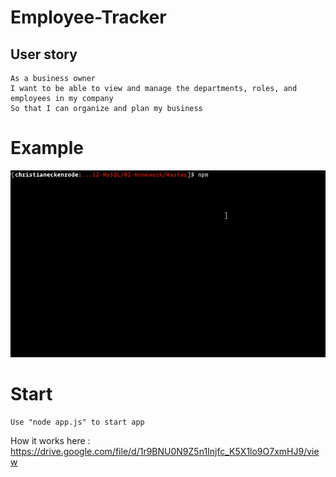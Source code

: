 # Employee-Tracker

## User story
```
As a business owner
I want to be able to view and manage the departments, roles, and employees in my company
So that I can organize and plan my business
```

# Example 

![Employee Tracker](Assets/employee-tracker.gif)

# Start 

```
Use "node app.js" to start app

```

How it works here : https://drive.google.com/file/d/1r9BNU0N9Z5n1Injfc_K5X1lo9O7xmHJ9/view

